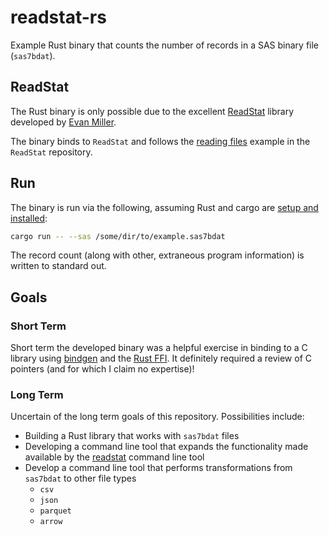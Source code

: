 # readstat-rs
Example Rust binary that counts the number of records in a SAS binary file (`sas7bdat`).

## ReadStat
The Rust binary is only possible due to the excellent [ReadStat](https://github.com/WizardMac/ReadStat) library developed by [Evan Miller](https://www.evanmiller.org).

The binary binds to `ReadStat` and follows the [reading files](https://github.com/WizardMac/ReadStat#library-usage-reading-files) example in the `ReadStat` repository.

## Run
The binary is run via the following, assuming Rust and cargo are [setup and installed](https://rustup.rs/):

```sh
cargo run -- --sas /some/dir/to/example.sas7bdat
```

The record count (along with other, extraneous program information) is written to standard out.

## Goals

### Short Term
Short term the developed binary was a helpful exercise in binding to a C library using [bindgen](https://rust-lang.github.io/rust-bindgen/) and the [Rust FFI](https://doc.rust-lang.org/nomicon/ffi.html).  It definitely required a review of C pointers (and for which I claim no expertise)!

### Long Term
Uncertain of the long term goals of this repository.  Possibilities include:
- Building a Rust library that works with `sas7bdat` files
- Developing a command line tool that expands the functionality made available by the [readstat](https://github.com/WizardMac/ReadStat#command-line-usage) command line tool
- Develop a command line tool that performs transformations from `sas7bdat` to other file types
    - `csv`
    - `json`
    - `parquet`
    - `arrow`
